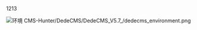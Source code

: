 1213

![环境](https://github.com/rerestst/CMS-Hunter/blob/master/DedeCMS/DedeCMS_V5.7_/dedecms_environment.png)
 CMS-Hunter/DedeCMS/DedeCMS_V5.7_/dedecms_environment.png 
